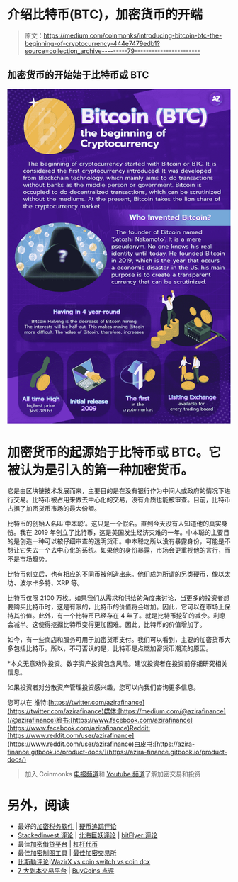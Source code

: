 # 介绍比特币(BTC)，加密货币的开端

> 原文：<https://medium.com/coinmonks/introducing-bitcoin-btc-the-beginning-of-cryptocurrency-444e7479edb1?source=collection_archive---------79----------------------->

## 加密货币的开始始于比特币或 BTC

![](img/e2eed5093e477bf3e8eae98e009673fc.png)

# 加密货币的起源始于比特币或 BTC。它被认为是引入的第一种加密货币。

它是由区块链技术发展而来，主要目的是在没有银行作为中间人或政府的情况下进行交易。比特币被占用来做去中心化的交易，没有介质也能被审查。目前，比特币占据了加密货币市场的最大份额。

比特币的创始人名叫‘中本聪’。这只是一个假名。直到今天没有人知道他的真实身份。我在 2019 年创立了比特币，这是美国发生经济灾难的一年。中本聪的主要目的是创造一种可以被仔细审查的透明货币。中本聪之所以没有暴露身份，可能是不想让它失去一个去中心化的系统。如果他的身份暴露，市场会更重视他的言行，而不是市场趋势。

比特币创立后，也有相应的不同币被创造出来。他们成为所谓的另类硬币，像以太坊、波尔卡多特、XRP 等。

比特币仅限 2100 万枚。如果我们从需求和供给的角度来讨论，当更多的投资者想要购买比特币时，这是有限的，比特币的价值将会增加。因此，它可以在市场上保持其价值。此外，有一个比特币已经存在 4 年了。就是比特币挖矿的减少。利息会减半。这使得挖掘比特币变得更加困难。因此，比特币的价值增加了。

如今，有一些商店和服务可用于加密货币支付。我们可以看到，主要的加密货币大多包括比特币。所以，不可否认的是，比特币是点燃加密货币潮流的原因。

*本文无意劝你投资。数字资产投资包含风险。建议投资者在投资前仔细研究相关信息。

如果投资者对分散资产管理投资感兴趣，您可以向我们咨询更多信息。

您可以在
推特:[https://twitter.com/azirafinance](https://twitter.com/azirafinance)媒体:[https://medium.com/@azirafinance](/@azirafinance)脸书:[https://www.facebook.com/azirafinance](https://www.facebook.com/azirafinance)Reddit:[https://www.reddit.com/user/azirafinance](https://www.reddit.com/user/azirafinance)白皮书:[https://azira-finance.gitbook.io/product-docs/](https://azira-finance.gitbook.io/product-docs/)

> 加入 Coinmonks [电报频道](https://t.me/coincodecap)和 [Youtube 频道](https://www.youtube.com/c/coinmonks/videos)了解加密交易和投资

# 另外，阅读

*   最好的[加密税务软件](/coinmonks/best-crypto-tax-tool-for-my-money-72d4b430816b) | [硬币追踪评论](/coinmonks/cointracking-review-a-reliable-cryptocurrency-tax-software-5114e3eb5737)
*   [Stackedinvest 评论](https://coincodecap.com/stackedinvest-review) | [北海巨妖评论](/coinmonks/kraken-review-6165fc1056ac) | [bitFlyer 评论](https://coincodecap.com/bitflyer-review)
*   最佳[加密借贷平台](/coinmonks/top-5-crypto-lending-platforms-in-2020-that-you-need-to-know-a1b675cec3fa) | [杠杆代币](/coinmonks/leveraged-token-3f5257808b22)
*   最佳[加密制图工具](/coinmonks/what-are-the-best-charting-platforms-for-cryptocurrency-trading-85aade584d80) | [最佳加密交易所](/coinmonks/crypto-exchange-dd2f9d6f3769)
*   [比斯勒评论](https://coincodecap.com/bitsler-review)|[WazirX vs coin switch vs coin dcx](https://coincodecap.com/wazirx-vs-coinswitch-vs-coindcx)
*   [7 大副本交易平台](https://coincodecap.com/copy-trading-platforms) | [BuyCoins 点评](https://coincodecap.com/buycoins-review)